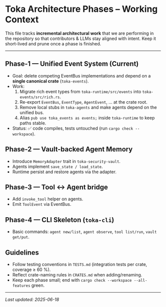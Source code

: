 # Toka Architecture Phases – Working Context

This file tracks **incremental architectural work** that we are performing in the repository so that contributors & LLMs stay aligned with intent.  Keep it short-lived and prune once a phase is finished.

---

## Phase-1 — Unified Event System (Current)
* Goal: delete competing EventBus implementations and depend on a **single canonical crate** (`toka-events`).
* Work:
  1. Migrate rich event types from `toka-runtime/src/events` into `toka-events/src/rich.rs`.
  2. Re-export `EventBus`, `EventType`, `AgentEvent`, … at the crate root.
  3. Remove local stubs in `toka-agents` and make agents depend on the unified bus.
  4. Alias `pub use toka_events as events;` inside `toka-runtime` to keep paths stable.
* Status: ✅ code compiles, tests untouched (run `cargo check --workspace`).

## Phase-2 — Vault-backed Agent Memory
* Introduce `MemoryAdapter` trait in `toka-security-vault`.
* Agents implement `save_state / load_state`.
* Runtime persist and restore agents via the adapter.

## Phase-3 — Tool ↔ Agent bridge
* Add `invoke_tool` helper on agents.
* Emit `ToolEvent` via EventBus.

## Phase-4 — CLI Skeleton (`toka-cli`)
* Basic commands: `agent new/list`, `agent observe`, `tool list/run`, `vault get/put`.

## Guidelines
* Follow testing conventions in `TESTS.md` (integration tests per crate, coverage ≥ 60 %).
* Reflect crate-naming rules in `CRATES.md` when adding/renaming.
* Keep each phase small; end with `cargo check --workspace --all-features` green.

---

_Last updated: 2025-06-18_ 